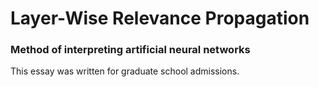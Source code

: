 # Layer-Wise Relevance Propagation
### Method of interpreting artificial neural networks
This essay was written for graduate school admissions.
